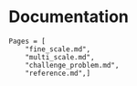 # Documentation

```@contents
Pages = [
    "fine_scale.md",
    "multi_scale.md",
    "challenge_problem.md",
    "reference.md",]
```